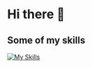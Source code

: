 # Hi there 👋

## Some of my skills
[![My Skills](https://skillicons.dev/icons?i=html,css,js,react,nextjs,tailwind,bootstrap,py,git,github,linux,mysql,sqlite,php,vercel,ps,pr,ae,figma,robloxstudio,lua)](https://skillicons.dev)



<!--
**javirmv/javirmv** is a ✨ _special_ ✨ repository because its `README.md` (this file) appears on your GitHub profile.

Here are some ideas to get you started:

- 🔭 I’m currently working on ...
- 🌱 I’m currently learning ...
- 👯 I’m looking to collaborate on ...
- 🤔 I’m looking for help with ...
- 💬 Ask me about ...
- 📫 How to reach me: ...
- 😄 Pronouns: ...
- ⚡ Fun fact: ...
-->

